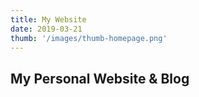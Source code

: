 ```yaml
---
title: My Website
date: 2019-03-21
thumb: '/images/thumb-homepage.png'
---
```


## My Personal Website & Blog
